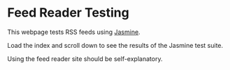 # Feed Reader Testing

This webpage tests RSS feeds using [Jasmine](http://jasmine.github.io/). 

Load the index and scroll down to see the results of the Jasmine test suite.

Using the feed reader site should be self-explanatory.